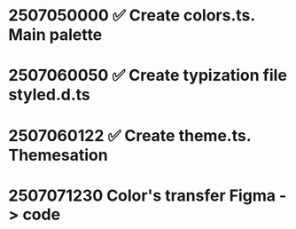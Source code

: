 # 2507050000    ✅ Create colors.ts. Main palette
# 2507060050    ✅ Create typization file styled.d.ts
# 2507060122    ✅ Create theme.ts. Themesation 
# 2507071230    Color's transfer Figma -> code
